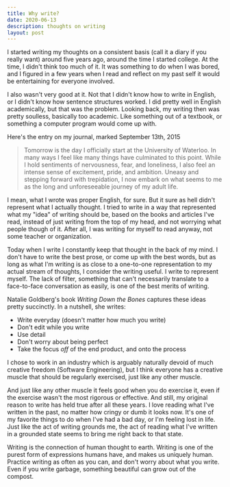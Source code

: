 ```yaml
---
title: Why write?
date: 2020-06-13
description: thoughts on writing
layout: post
---
```


I started writing my thoughts on a consistent basis (call it a diary if you really want) around five years ago, around the time I started college. At the time, I didn't think too much of it. It was something to do when I was bored, and I figured in a few years when I read and reflect on my past self it would be entertaining for everyone involved.

I also wasn't very good at it. Not that I didn't know how to write in English, or I didn't know how sentence structures worked. I did pretty well in English academically, but that was the problem. Looking back, my writing then was pretty soulless, basically too academic. Like something out of a textbook, or something a computer program would come up with.

Here's the entry on my journal, marked September 13th, 2015

>Tomorrow is the day I officially start at the University of Waterloo. In many ways I feel like many things have culminated to this point. While I hold sentiments of nervousness, fear, and loneliness, I also feel an intense sense of excitement, pride, and ambition. Uneasy and stepping forward with trepidation, I now embark on what seems to me as the long and unforeseeable journey of my adult life.

I mean, what I wrote was proper English, for sure. But it sure as hell didn't represent what I actually thought. I tried to write in a way that represented what my "idea" of writing should be, based on the books and articles I've read, instead of just writing from the top of my head, and not worrying what people though of it. After all, I was writing for myself to read anyway, not some teacher or organization.

Today when I write I constantly keep that thought in the back of my mind. I don't have to write the best prose, or come up with the best words, but as long as what I'm writing is as close to a one-to-one representation to my actual stream of thoughts, I consider the writing useful. I write to represent myself. The lack of filter, something that can't necessarily translate to a face-to-face conversation as easily, is one of the best merits of writing.

Natalie Goldberg's book _Writing Down the Bones_ captures these ideas pretty succinctly. In a nutshell, she writes:

 * Write everyday (doesn't matter how much you write)
 * Don't edit while you write
 * Use detail
 * Don't worry about being perfect
 * Take the focus *off* of the end product, and onto the process

I chose to work in an industry which is arguably naturally devoid of much creative freedom (Software Engineering), but I think everyone has a creative muscle that should be regularly exercised, just like any other muscle.

And just like any other muscle it feels good when you do exercise it, even if the exercise wasn't the most rigorous or effective. And still, my original reason to write has held true after all these years. I love reading what I've written in the past, no matter how cringy or dumb it looks now. It's one of my favorite things to do when I've had a bad day, or I'm feeling lost in life. Just like the act of writing grounds me, the act of reading what I've written in a grounded state seems to bring me right back to that state.

Writing is the connection of human thought to earth. Writing is one of the purest form of expressions humans have, and makes us uniquely human. Practice writing as often as you can, and don't worry about what you write. Even if you write garbage, something beautiful can grow out of the compost.


